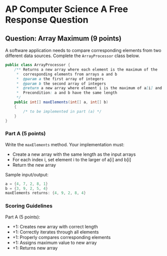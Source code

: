 # AP Computer Science A Free Response Question

## Question: Array Maximum (9 points)

A software application needs to compare corresponding elements from two different data sources. Complete the `ArrayProcessor` class below.

```java
public class ArrayProcessor {
    /** Returns a new array where each element is the maximum of the
     *  corresponding elements from arrays a and b
     *  @param a the first array of integers
     *  @param b the second array of integers
     *  @return a new array where element i is the maximum of a[i] and b[i]
     *  Precondition: a and b have the same length
     */
    public int[] maxElements(int[] a, int[] b)
    {
        /* to be implemented in part (a) */
    }
}
```

### Part A (5 points)

Write the `maxElements` method. Your implementation must:
- Create a new array with the same length as the input arrays
- For each index i, set element i to the larger of a[i] and b[i]
- Return the new array

Sample input/output:
```java
a = {4, 7, 2, 8, 1}
b = {3, 9, 2, 5, 4}
maxElements returns: {4, 9, 2, 8, 4}
```

### Scoring Guidelines

Part A (5 points):
- +1: Creates new array with correct length
- +1: Correctly iterates through all elements
- +1: Properly compares corresponding elements
- +1: Assigns maximum value to new array
- +1: Returns new array